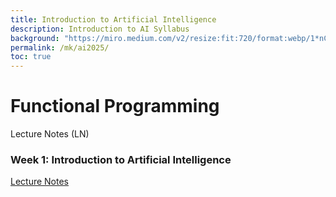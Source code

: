 ```yaml
---
title: Introduction to Artificial Intelligence
description: Introduction to AI Syllabus
background: "https://miro.medium.com/v2/resize:fit:720/format:webp/1*nCX6bsSNUF_v2hFKgnaQIA.png"
permalink: /mk/ai2025/
toc: true
---
```

# Functional Programming

Lecture Notes (LN)

### Week 1: Introduction to Artificial Intelligence
[Lecture Notes](https://gusti-alfarisy.github.io/blog/2025/intro-ai/)